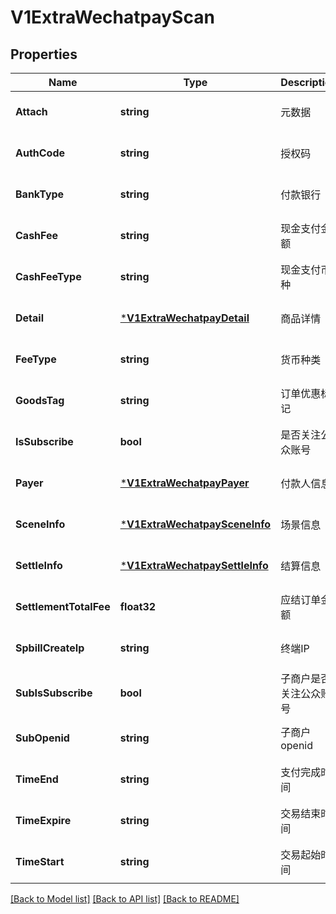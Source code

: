 # V1ExtraWechatpayScan

## Properties
Name | Type | Description | Notes
------------ | ------------- | ------------- | -------------
**Attach** | **string** | 元数据 | [optional] [default to null]
**AuthCode** | **string** | 授权码 | [optional] [default to null]
**BankType** | **string** | 付款银行 | [optional] [default to null]
**CashFee** | **string** | 现金支付金额 | [optional] [default to null]
**CashFeeType** | **string** | 现金支付币种 | [optional] [default to null]
**Detail** | [***V1ExtraWechatpayDetail**](v1ExtraWechatpayDetail.md) | 商品详情 | [optional] [default to null]
**FeeType** | **string** | 货币种类 | [optional] [default to null]
**GoodsTag** | **string** | 订单优惠标记 | [optional] [default to null]
**IsSubscribe** | **bool** | 是否关注公众账号 | [optional] [default to null]
**Payer** | [***V1ExtraWechatpayPayer**](v1ExtraWechatpayPayer.md) | 付款人信息 | [optional] [default to null]
**SceneInfo** | [***V1ExtraWechatpaySceneInfo**](v1ExtraWechatpaySceneInfo.md) | 场景信息 | [optional] [default to null]
**SettleInfo** | [***V1ExtraWechatpaySettleInfo**](v1ExtraWechatpaySettleInfo.md) | 结算信息 | [optional] [default to null]
**SettlementTotalFee** | **float32** | 应结订单金额 | [optional] [default to null]
**SpbillCreateIp** | **string** | 终端IP | [optional] [default to null]
**SubIsSubscribe** | **bool** | 子商户是否关注公众账号 | [optional] [default to null]
**SubOpenid** | **string** | 子商户openid | [optional] [default to null]
**TimeEnd** | **string** | 支付完成时间 | [optional] [default to null]
**TimeExpire** | **string** | 交易结束时间 | [optional] [default to null]
**TimeStart** | **string** | 交易起始时间 | [optional] [default to null]

[[Back to Model list]](../README.md#documentation-for-models) [[Back to API list]](../README.md#documentation-for-api-endpoints) [[Back to README]](../README.md)


